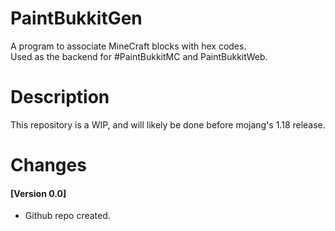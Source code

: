 # PaintBukkitGen
A program to associate MineCraft blocks with hex codes.<br>
Used as the backend for #PaintBukkitMC and PaintBukkitWeb.

# Description
This repository is a WIP, and will likely be done before mojang's 1.18 release.

# Changes
#### [Version 0.0]
- Github repo created.
